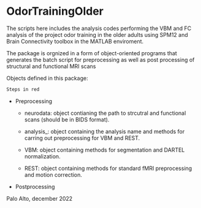 # OdorTrainingOlder
The scripts here includes the analysis codes performing the VBM and FC analysis of the project odor training in the older adults using SPM12 and Brain Connectivity toolbox in the MATLAB enviroment. 

The package is orgnized in a form of object-oriented programs that generates the batch script for preprocessing as well as post processing of structural and functional MRI scans

Objects defined in this package: 

```def 
Steps in red 
```


  - Preprocessing

      - neurodata: object contianing the path to strcutral and functional scans (should be in BIDS format). 

      - analysis_: object containing the analysis name and methods for carring out preprocessing for VBM and REST. 

      - VBM:        object containing methods for segmentation and DARTEL normalization.

      - REST:       object containing methods for standard fMRI preprocessing and motion correction. 

  - Postprocessing

Palo Alto, december 2022
